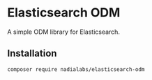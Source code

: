 Elasticsearch ODM
=================

A simple ODM library for Elasticsearch.

## Installation

`composer require nadialabs/elasticsearch-odm`
